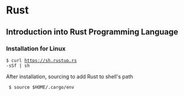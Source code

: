 # Rust

## Introduction into Rust Programming Language

### Installation for Linux
<code>$ curl https://sh.rustup.rs -sSf | sh</code>

<p>After installation, sourcing to add Rust to shell's path</p>
<code> $ source $HOME/.cargo/env </code>
